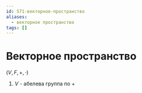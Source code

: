 ```yaml
---
id: 571-векторное-пространство
aliases:
  - векторное пространство
tags: []
---
```

# Векторное пространство

$(V, F, +, \cdot)$
1. $V$ - абелева группа по $+$
